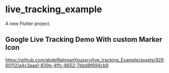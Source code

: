 # live_tracking_example

A new Flutter project.

## Google Live Tracking Demo With custom Marker Icon 



https://github.com/abdelRahmanYoussry/live_tracking_Example/assets/92960112/a4c3aaa1-839e-4ffc-8652-7bbd8f694cb9




